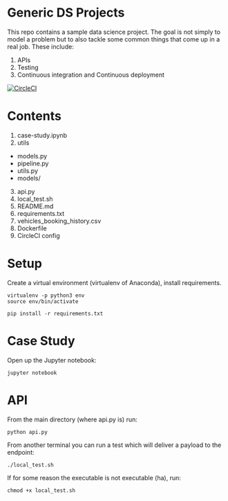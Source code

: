 
# Generic DS Projects

This repo contains a sample data science project. The goal is not simply to model a problem but to also tackle some common things that come up in a real job. These include:

1. APIs
2. Testing
3. Continuous integration and Continuous deployment

[![CircleCI](https://circleci.com/gh/dtsukiyama/Generic-DS-Projects.svg?style=svg)](https://circleci.com/gh/dtsukiyama/Generic-DS-Projects)

# Contents

1. case-study.ipynb
2. utils
  - models.py
  - pipeline.py
  - utils.py
  - models/
3. api.py
4. local_test.sh
5. README.md
6. requirements.txt
7. vehicles_booking_history.csv
8. Dockerfile
9. CircleCI config

# Setup

Create a virtual environment (virtualenv of Anaconda), install requirements.

```
virtualenv -p python3 env
source env/bin/activate

pip install -r requirements.txt
```

# Case Study

Open up the Jupyter notebook:

```
jupyter notebook
```

# API

From the main directory (where api.py is) run:

```
python api.py
```

From another terminal you can run a test which will deliver a payload to the endpoint:

```
./local_test.sh
```

If for some reason the executable is not executable (ha), run:

```
chmod +x local_test.sh
```
